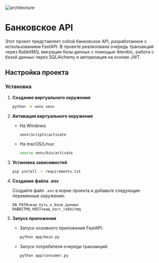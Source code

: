 ![architecture](https://i.ibb.co/wNRynHDg/image.png)
# Банковское API

Этот проект представляет собой банковское API, разработанное с использованием FastAPI. В проекте реализована очередь транзакций через RabbitMQ, миграции базы данных с помощью Alembic, работа с базой данных через SQLAlchemy и авторизация на основе JWT.

## Настройка проекта

### Установка

1. **Создание виртуального окружения**

   ```bash
   python -m venv venv
   ```

2. **Активация виртуального окружения**

   - На Windows:

     ```bash
     venv\Scripts\activate
     ```

   - На macOS/Linux:

     ```bash
     source venv/bin/activate
     ```

3. **Установка зависимостей**

   ```bash
   pip install -r requirements.txt
   ```

4. **Создание файла .env**

   Создайте файл `.env` в корне проекта и добавьте следующие переменные окружения:

   ```plaintext
   DB_PATH=ваш_путь_к_базе_данных
   RABBITMQ_HOST=ваш_хост_rabbitmq
   ```

5. **Запуск приложения**

   - Запуск основного приложения FastAPI:

     ```bash
     python app/main.py
     ```

   - Запуск потребителя очереди транзакций:

     ```bash
     python app/consumer.py
     ```

